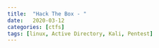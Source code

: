 ```yaml
---
title:  "Hack The Box - "
date:   2020-03-12
categories: [ctfs]
tags: [linux, Active Directory, Kali, Pentest]
---
```

